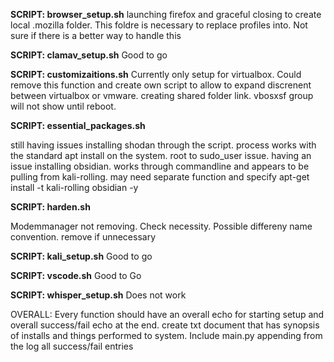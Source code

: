 **SCRIPT: browser_setup.sh**
launching firefox and graceful closing to create local .mozilla folder. This foldre is necessary to replace profiles into. Not sure if there is a better way to handle this 

**SCRIPT: clamav_setup.sh**
    Good to go

**SCRIPT: customizaitions.sh**
Currently only setup for virtualbox. Could remove this function and create own script to allow to expand discrenent between virtualbox or vmware.
creating shared folder link. 
vbosxsf group will not show until reboot.


**SCRIPT: essential_packages.sh**

still having issues installing shodan through the script. process works with the standard apt install on the system. root to sudo_user issue.
having an issue installing obsidian. works through commandline and appears to be pulling from kali-rolling. may need separate function and specify apt-get install -t kali-rolling obsidian -y

**SCRIPT: harden.sh**

Modemmanager not removing. Check necessity. Possible differeny name convention. remove if unnecessary

**SCRIPT: kali_setup.sh**
Good to go

**SCRIPT: vscode.sh**
Good to Go

**SCRIPT: whisper_setup.sh**
Does not work



OVERALL: 
Every function should have an overall echo for starting setup and overall success/fail echo at the end. 
create txt document that has synopsis of installs and things performed to system. Include main.py appending from the log all success/fail entries 